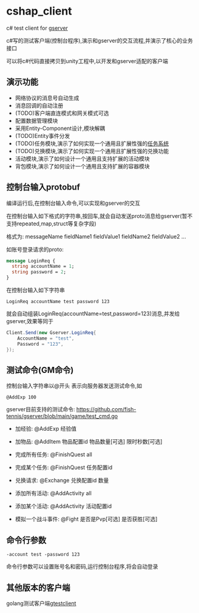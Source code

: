 # cshap_client
c# test client for [gserver](https://github.com/fish-tennis/gserver)

c#写的测试客户端(控制台程序),演示和gserver的交互流程,并演示了核心的业务接口

可以将c#代码直接拷贝到unity工程中,以开发和gserver适配的客户端

## 演示功能
- 网络协议的消息号自动生成
- 消息回调的自动注册
- (TODO)客户端直连模式和网关模式可选
- 配置数据管理模块
- 采用Entity-Component设计,模块解耦
- (TODO)Entity事件分发
- (TODO)任务模块,演示了如何实现一个通用且扩展性强的[任务系统](https://github.com/fish-tennis/gserver/blob/main/Design_Quest.md)
- (TODO)兑换模块,演示了如何实现一个通用且扩展性强的兑换功能
- 活动模块,演示了如何设计一个通用且支持扩展的活动模块
- 背包模块,演示了如何设计一个通用且支持扩展的容器模块

## 控制台输入protobuf
编译运行后,在控制台输入命令,可以实现和gserver的交互

在控制台输入如下格式的字符串,按回车,就会自动发送proto消息给gserver(暂不支持repeated,map,struct等复杂字段)

格式为: messageName fieldName1 fieldValue1 fieldName2 fieldValue2 ...

如账号登录请求的proto:
```protobuf
message LoginReq {
  string accountName = 1;
  string password = 2;
}
```
在控制台输入如下字符串
```
LoginReq accountName test password 123
```
就会自动组装LoginReq(accountName=test,password=123)消息,并发给gserver,效果等同于
```c#
Client.Send(new Gserver.LoginReq{
    AccountName = "test",
    Password = "123",
});
```

## 测试命令(GM命令)
控制台输入字符串以@开头 表示向服务器发送测试命令,如
```
@AddExp 100
```
gserver目前支持的测试命令: https://github.com/fish-tennis/gserver/blob/main/game/test_cmd.go

- 加经验: @AddExp 经验值

- 加物品: @AddItem 物品配置id 物品数量[可选] 限时秒数[可选]

- 完成所有任务: @FinishQuest all

- 完成某个任务: @FinishQuest 任务配置id

- 兑换请求: @Exchange 兑换配置id 数量

- 添加所有活动: @AddActivity all

- 添加某个活动: @AddActivity 活动配置id

- 模拟一个战斗事件: @Fight 是否是Pvp[可选] 是否获胜[可选]

## 命令行参数
```shell
-account test -password 123
```
命令行参数可以设置账号名和密码,运行控制台程序,将会自动登录

## 其他版本的客户端
golang测试客户端[gtestclient](https://github.com/fish-tennis/gtestclient)
